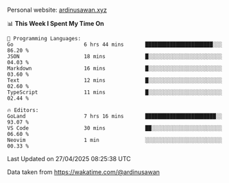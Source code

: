 Personal website: [ardinusawan.xyz](https://ardinusawan.xyz)

<!--START_SECTION:waka-->
📊 **This Week I Spent My Time On** 

```text
💬 Programming Languages: 
Go                       6 hrs 44 mins       ██████████████████████░░░   86.20 % 
JSON                     18 mins             █░░░░░░░░░░░░░░░░░░░░░░░░   04.03 % 
Markdown                 16 mins             █░░░░░░░░░░░░░░░░░░░░░░░░   03.60 % 
Text                     12 mins             █░░░░░░░░░░░░░░░░░░░░░░░░   02.60 % 
TypeScript               11 mins             █░░░░░░░░░░░░░░░░░░░░░░░░   02.44 % 

🔥 Editors: 
GoLand                   7 hrs 16 mins       ███████████████████████░░   93.07 % 
VS Code                  30 mins             ██░░░░░░░░░░░░░░░░░░░░░░░   06.60 % 
Neovim                   1 min               ░░░░░░░░░░░░░░░░░░░░░░░░░   00.33 % 
```


 Last Updated on 27/04/2025 08:25:38 UTC
<!--END_SECTION:waka-->
Data taken from https://wakatime.com/@ardinusawan
